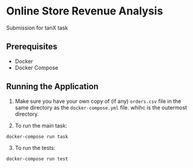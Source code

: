 # Online Store Revenue Analysis

Submission for tanX task

## Prerequisites

- Docker
- Docker Compose

## Running the Application

1. Make sure you have your own copy of (if any) `orders.csv` file in the same directory as the `docker-compose.yml` file. whihc is the outermost directory.

2. To run the main task:

```
docker-compose run task
```

3. To run the tests:

```
docker-compose run test
```